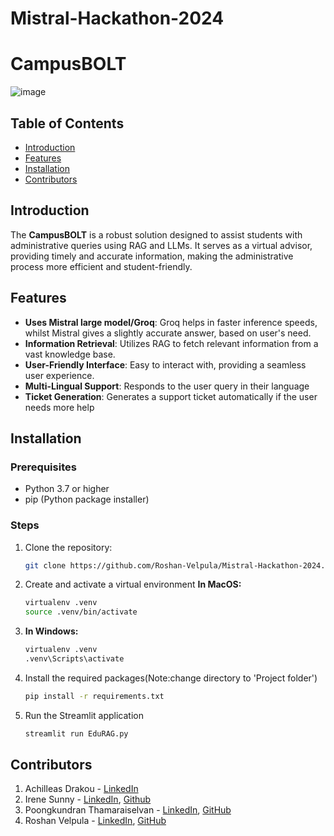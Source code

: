 ﻿# Mistral-Hackathon-2024

# CampusBOLT

![image](https://github.com/Roshan-Velpula/Mistral-Hackathon-2024/assets/125198213/0f485570-c331-4314-9a30-1780fe3bb5bb)




## Table of Contents
- [Introduction](#introduction)
- [Features](#features)
- [Installation](#installation)
- [Contributors](#contributors)

## Introduction
The **CampusBOLT** is a robust solution designed to assist students with administrative queries using RAG and LLMs. It serves as a virtual advisor, providing timely and accurate information, making the administrative process more efficient and student-friendly.

## Features
- **Uses Mistral large model/Groq**: Groq helps in faster inference speeds, whilst Mistral gives a slightly accurate answer, based on user's need.
- **Information Retrieval**: Utilizes RAG to fetch relevant information from a vast knowledge base.
- **User-Friendly Interface**: Easy to interact with, providing a seamless user experience.
- **Multi-Lingual Support**: Responds to the user query in their language
- **Ticket Generation**: Generates a support ticket automatically if the user needs more help

## Installation

### Prerequisites
- Python 3.7 or higher
- pip (Python package installer)

### Steps
1. Clone the repository:
   ```bash
   git clone https://github.com/Roshan-Velpula/Mistral-Hackathon-2024.git

2. Create and activate a virtual environment
    **In MacOS:**
    ```bash
    virtualenv .venv
    source .venv/bin/activate

3. **In Windows:**
    ```bash
    virtualenv .venv
    .venv\Scripts\activate

4. Install the required packages(Note:change directory to 'Project folder')
    ```bash
    pip install -r requirements.txt

5. Run the Streamlit application
    ```bash
    streamlit run EduRAG.py


## Contributors
1. Achilleas Drakou - [LinkedIn](https://www.linkedin.com/in/drakou/)
2. Irene Sunny - [LinkedIn](https://www.linkedin.com/in/irenesunny/), [Github](https://github.com/IreneSunny96)
3. Poongkundran Thamaraiselvan - [LinkedIn](https://www.linkedin.com/in/poongkundran-thamaraiselvan/), [GitHub](https://github.com/Poonge1598)
4. Roshan Velpula - [LinkedIn](https://www.linkedin.com/in/roshan-velpula/), [GitHub](https://github.com/Roshan-Velpula)


